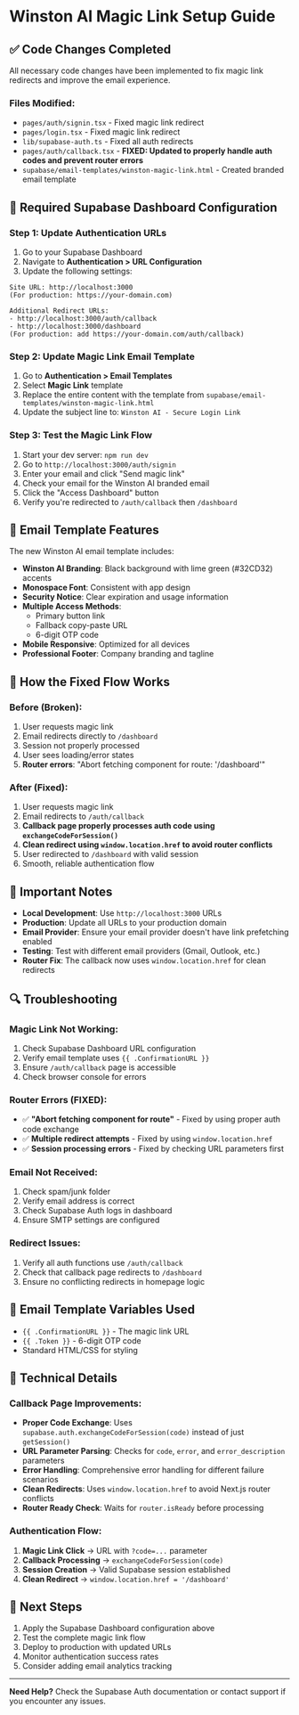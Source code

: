 # Winston AI Magic Link Setup Guide

## ✅ Code Changes Completed

All necessary code changes have been implemented to fix magic link redirects and improve the email experience.

### Files Modified:
- `pages/auth/signin.tsx` - Fixed magic link redirect
- `pages/login.tsx` - Fixed magic link redirect  
- `lib/supabase-auth.ts` - Fixed all auth redirects
- `pages/auth/callback.tsx` - **FIXED: Updated to properly handle auth codes and prevent router errors**
- `supabase/email-templates/winston-magic-link.html` - Created branded email template

## 🔧 Required Supabase Dashboard Configuration

### Step 1: Update Authentication URLs

1. Go to your Supabase Dashboard
2. Navigate to **Authentication > URL Configuration**
3. Update the following settings:

```
Site URL: http://localhost:3000
(For production: https://your-domain.com)

Additional Redirect URLs:
- http://localhost:3000/auth/callback
- http://localhost:3000/dashboard
(For production: add https://your-domain.com/auth/callback)
```

### Step 2: Update Magic Link Email Template

1. Go to **Authentication > Email Templates**
2. Select **Magic Link** template
3. Replace the entire content with the template from `supabase/email-templates/winston-magic-link.html`
4. Update the subject line to: `Winston AI - Secure Login Link`

### Step 3: Test the Magic Link Flow

1. Start your dev server: `npm run dev`
2. Go to `http://localhost:3000/auth/signin`
3. Enter your email and click "Send magic link"
4. Check your email for the Winston AI branded email
5. Click the "Access Dashboard" button
6. Verify you're redirected to `/auth/callback` then `/dashboard`

## 🎨 Email Template Features

The new Winston AI email template includes:

- **Winston AI Branding**: Black background with lime green (#32CD32) accents
- **Monospace Font**: Consistent with app design
- **Security Notice**: Clear expiration and usage information
- **Multiple Access Methods**: 
  - Primary button link
  - Fallback copy-paste URL
  - 6-digit OTP code
- **Mobile Responsive**: Optimized for all devices
- **Professional Footer**: Company branding and tagline

## 🔄 How the Fixed Flow Works

### Before (Broken):
1. User requests magic link
2. Email redirects directly to `/dashboard`
3. Session not properly processed
4. User sees loading/error states
5. **Router errors**: "Abort fetching component for route: '/dashboard'"

### After (Fixed):
1. User requests magic link
2. Email redirects to `/auth/callback`
3. **Callback page properly processes auth code using `exchangeCodeForSession()`**
4. **Clean redirect using `window.location.href` to avoid router conflicts**
5. User redirected to `/dashboard` with valid session
6. Smooth, reliable authentication flow

## 🚨 Important Notes

- **Local Development**: Use `http://localhost:3000` URLs
- **Production**: Update all URLs to your production domain
- **Email Provider**: Ensure your email provider doesn't have link prefetching enabled
- **Testing**: Test with different email providers (Gmail, Outlook, etc.)
- **Router Fix**: The callback now uses `window.location.href` for clean redirects

## 🔍 Troubleshooting

### Magic Link Not Working:
1. Check Supabase Dashboard URL configuration
2. Verify email template uses `{{ .ConfirmationURL }}`
3. Ensure `/auth/callback` page is accessible
4. Check browser console for errors

### Router Errors (FIXED):
- ✅ **"Abort fetching component for route"** - Fixed by using proper auth code exchange
- ✅ **Multiple redirect attempts** - Fixed by using `window.location.href`
- ✅ **Session processing errors** - Fixed by checking URL parameters first

### Email Not Received:
1. Check spam/junk folder
2. Verify email address is correct
3. Check Supabase Auth logs in dashboard
4. Ensure SMTP settings are configured

### Redirect Issues:
1. Verify all auth functions use `/auth/callback`
2. Check that callback page redirects to `/dashboard`
3. Ensure no conflicting redirects in homepage logic

## 📧 Email Template Variables Used

- `{{ .ConfirmationURL }}` - The magic link URL
- `{{ .Token }}` - 6-digit OTP code
- Standard HTML/CSS for styling

## 🔧 Technical Details

### Callback Page Improvements:
- **Proper Code Exchange**: Uses `supabase.auth.exchangeCodeForSession(code)` instead of just `getSession()`
- **URL Parameter Parsing**: Checks for `code`, `error`, and `error_description` parameters
- **Error Handling**: Comprehensive error handling for different failure scenarios
- **Clean Redirects**: Uses `window.location.href` to avoid Next.js router conflicts
- **Router Ready Check**: Waits for `router.isReady` before processing

### Authentication Flow:
1. **Magic Link Click** → URL with `?code=...` parameter
2. **Callback Processing** → `exchangeCodeForSession(code)`
3. **Session Creation** → Valid Supabase session established
4. **Clean Redirect** → `window.location.href = '/dashboard'`

## 🎯 Next Steps

1. Apply the Supabase Dashboard configuration above
2. Test the complete magic link flow
3. Deploy to production with updated URLs
4. Monitor authentication success rates
5. Consider adding email analytics tracking

---

**Need Help?** Check the Supabase Auth documentation or contact support if you encounter any issues. 